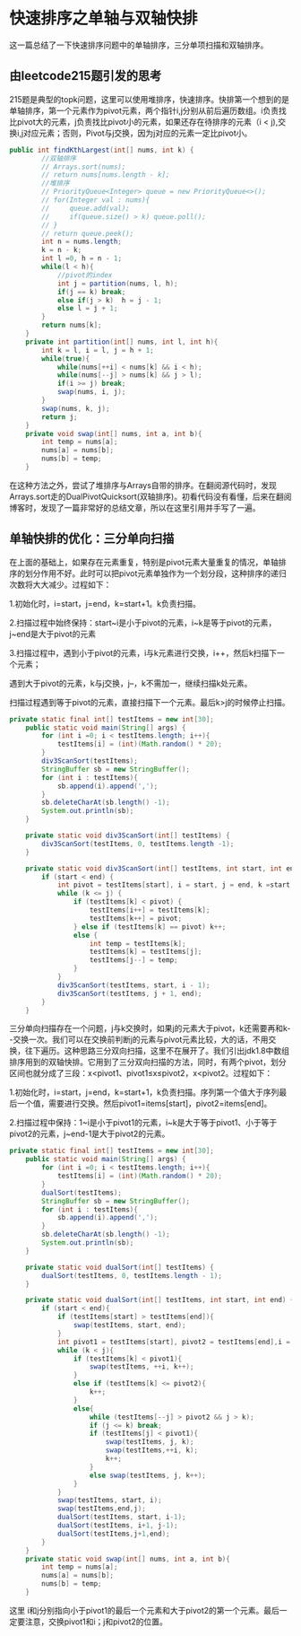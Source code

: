 # 快速排序之单轴与双轴快排

这一篇总结了一下快速排序问题中的单轴排序，三分单项扫描和双轴排序。

## 由leetcode215题引发的思考

215题是典型的topk问题，这里可以使用堆排序，快速排序。快排第一个想到的是单轴排序，第一个元素作为pivot元素，两个指针i,j分别从前后遍历数组。i负责找比pivot大的元素，j负责找比pivot小的元素，如果还存在待排序的元素（i < j),交换i,j对应元素；否则，Pivot与j交换，因为j对应的元素一定比pivot小。

```java
public int findKthLargest(int[] nums, int k) {
        //双轴排序
        // Arrays.sort(nums);
        // return nums[nums.length - k];
        //堆排序
        // PriorityQueue<Integer> queue = new PriorityQueue<>();
        // for(Integer val : nums){
        //     queue.add(val);
        //     if(queue.size() > k) queue.poll();
        // }
        // return queue.peek();
        int n = nums.length;
        k = n - k;
        int l =0, h = n - 1;
        while(l < h){
            //pivot的index
            int j = partition(nums, l, h);
            if(j == k) break;
            else if(j > k)  h = j - 1;
            else l = j + 1;
        }
        return nums[k];
    }
    private int partition(int[] nums, int l, int h){
        int k = l, i = l, j = h + 1;
        while(true){
            while(nums[++i] < nums[k] && i < h);
            while(nums[--j] > nums[k] && j > l);
            if(i >= j) break;
            swap(nums, i, j);
        }
        swap(nums, k, j);
        return j;
    }
    private void swap(int[] nums, int a, int b){
        int temp = nums[a];
        nums[a] = nums[b];
        nums[b] = temp;
    }
```

在这种方法之外，尝试了堆排序与Arrays自带的排序。在翻阅源代码时，发现Arrays.sort走的DualPivotQuicksort(双轴排序)。初看代码没有看懂，后来在翻阅博客时，发现了一篇非常好的总结文章，所以在这里引用并手写了一遍。

[1]: https://blog.csdn.net/Holmofy/article/details/71168530	"单轴快排（SinglePivotQuickSort）和双轴快排（DualPivotQuickSort）及其JAVA实现"



## 单轴快排的优化：三分单向扫描

在上面的基础上，如果存在元素重复，特别是pivot元素大量重复的情况，单轴排序的划分作用不好。此时可以把pivot元素单独作为一个划分段，这种排序的递归次数将大大减少。过程如下：

1.初始化时，i=start，j=end，k=start+1。k负责扫描。

2.扫描过程中始终保持：start~i是小于pivot的元素，i~k是等于pivot的元素，j~end是大于pivot的元素

3.扫描过程中，遇到小于pivot的元素，i与k元素进行交换，i++，然后k扫描下一个元素；

遇到大于pivot的元素，k与j交换，j–，k不需加一，继续扫描k处元素。

扫描过程遇到等于pivot的元素，直接扫描下一个元素。最后k>j的时候停止扫描。

```java
private static final int[] testItems = new int[30];
    public static void main(String[] args) {
        for (int i =0; i < testItems.length; i++){
            testItems[i] = (int)(Math.random() * 20);
        }
        div3ScanSort(testItems);
        StringBuffer sb = new StringBuffer();
        for (int i : testItems){
            sb.append(i).append(',');
        }
        sb.deleteCharAt(sb.length() -1);
        System.out.println(sb);
    }

    private static void div3ScanSort(int[] testItems) {
        div3ScanSort(testItems, 0, testItems.length -1);
    }

    private static void div3ScanSort(int[] testItems, int start, int end) {
        if (start < end) {
            int pivot = testItems[start], i = start, j = end, k =start + 1;
            while (k <= j) {
                if (testItems[k] < pivot) {
                    testItems[i++] = testItems[k];
                    testItems[k++] = pivot;
                } else if (testItems[k] == pivot) k++;
                else {
                    int temp = testItems[k];
                    testItems[k] = testItems[j];
                    testItems[j--] = temp;
                }
            }
            div3ScanSort(testItems, start, i - 1);
            div3ScanSort(testItems, j + 1, end);
        }
    }
```

三分单向扫描存在一个问题，j与k交换时，如果j的元素大于pivot，k还需要再和k--交换一次。我们可以在交换前判断j的元素与pivot元素比较，大的话，不用交换，往下遍历。这种思路三分双向扫描，这里不在展开了。我们引出jdk1.8中数组排序用到的双轴快排。它用到了三分双向扫描的方法，同时，有两个pivot，划分区间也就分成了三段：x<pivot1、pivot1≤x≤pivot2，x<pivot2。过程如下：

1.初始化时，i=start，j=end，k=start+1，k负责扫描。序列第一个值大于序列最后一个值，需要进行交换。然后pivot1=items[start]，pivot2=items[end]。

2.扫描过程中保持：1~i是小于pivot1的元素，i~k是大于等于pivot1、小于等于pivot2的元素，j~end-1是大于pivot2的元素。



```java
private static final int[] testItems = new int[30];
    public static void main(String[] args) {
        for (int i =0; i < testItems.length; i++){
            testItems[i] = (int)(Math.random() * 20);
        }
        dualSort(testItems);
        StringBuffer sb = new StringBuffer();
        for (int i : testItems){
            sb.append(i).append(',');
        }
        sb.deleteCharAt(sb.length() -1);
        System.out.println(sb);
    }

    private static void dualSort(int[] testItems) {
        dualSort(testItems, 0, testItems.length - 1);
    }

    private static void dualSort(int[] testItems, int start, int end) {
        if (start < end){
            if (testItems[start] > testItems[end]){
                swap(testItems, start, end);
            }
            int pivot1 = testItems[start], pivot2 = testItems[end],i = start, k =start + 1, j = end;
            while (k < j){
                if (testItems[k] < pivot1){
                    swap(testItems, ++i, k++);
                }
                else if (testItems[k] <= pivot2){
                    k++;
                }
                else{
                    while (testItems[--j] > pivot2 && j > k);
                    if (j <= k) break;
                    if (testItems[j] < pivot1){
                        swap(testItems, j, k);
                        swap(testItems,++i, k);
                        k++;
                    }
                    else swap(testItems, j, k++);
                }
            }
            swap(testItems, start, i);
            swap(testItems,end,j);
            dualSort(testItems, start, i-1);
            dualSort(testItems, i+1, j-1);
            dualSort(testItems,j+1,end);
        }
    }
    private static void swap(int[] nums, int a, int b){
        int temp = nums[a];
        nums[a] = nums[b];
        nums[b] = temp;
    }
```

这里 i和j分别指向小于pivot1的最后一个元素和大于pivot2的第一个元素。最后一定要注意，交换pivot1和i；j和pivot2的位置。